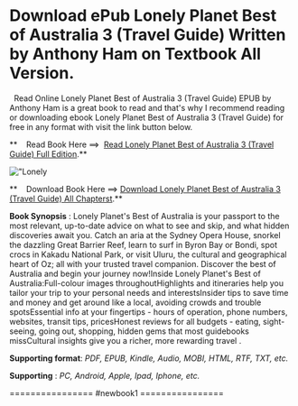  **Download ePub Lonely Planet Best of Australia 3 (Travel Guide) Written by Anthony Ham on Textbook All Version.**
==================================================================================================================

  Read Online Lonely Planet Best of Australia 3 (Travel Guide) EPUB by Anthony Ham is a great book to read and that's why I recommend reading or downloading ebook Lonely Planet Best of Australia 3 (Travel Guide) for free in any format with visit the link button below.

**    Read Book Here ==>  [Read Lonely Planet Best of Australia 3 (Travel Guide) Full Edition](https://newbookintheword.blogspot.com/id/1787013936).**

![\"Lonely](\"https://i.gr-assets.com/images/S/compressed.photo.goodreads.com/books/1556242915l/44087983.jpg\")

**    Download Book Here ==> [Download Lonely Planet Best of Australia 3 (Travel Guide) All Chapterst](https://newbookintheword.blogspot.com/id/1787013936).**

**Book Synopsis** : Lonely Planet's Best of Australia is your passport to the most relevant, up-to-date advice on what to see and skip, and what hidden discoveries await you. Catch an aria at the Sydney Opera House, snorkel the dazzling Great Barrier Reef, learn to surf in Byron Bay or Bondi, spot crocs in Kakadu National Park, or visit Uluru, the cultural and geographical heart of Oz; all with your trusted travel companion. Discover the best of Australia and begin your journey now!Inside Lonely Planet's Best of Australia:Full-colour images throughoutHighlights and itineraries help you tailor your trip to your personal needs and interestsInsider tips to save time and money and get around like a local, avoiding crowds and trouble spotsEssential info at your fingertips - hours of operation, phone numbers, websites, transit tips, pricesHonest reviews for all budgets - eating, sight-seeing, going out, shopping, hidden gems that most guidebooks missCultural insights give you a richer, more rewarding travel .

**Supporting format**: _PDF, EPUB, Kindle, Audio, MOBI, HTML, RTF, TXT, etc._

**Supporting** : _PC, Android, Apple, Ipad, Iphone, etc._

================ #newbook1 ================